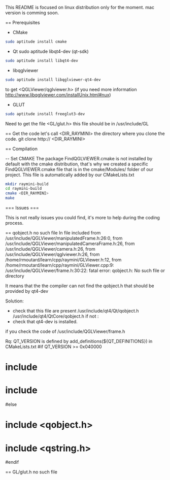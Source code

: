 This README is focused on linux distribution only for the moment.
mac version is comming soon.

== Prerequisites

  - CMake
  ```bash
  sudo aptitude install cmake
  ```

  - Qt
  sudo aptitude libqt4-dev (qt-sdk)
  ```bash
  sudo aptitude install libqt4-dev
  ```

   - libqglviewer
   ```bash
   sudo aptitude install libqglviewer-qt4-dev
   ```
   to get <QGLViewer/qglviewer.h>
   (if you need more information http://www.libqglviewer.com/installUnix.html#nux)

  - GLUT
  ```bash
  sudo aptitude install freeglut3-dev
  ```
  Need to get the file <GL/glut.h>
  this file should be in /usr/include/GL

== Get the code
  let's call <DIR_RAYMINI> the directory where you clone the code.
  git clone http:// <DIR_RAYMINI>

== Compilation

-- Set CMAKE
The package FindQGLVIEWER.cmake is not installed by default with the cmake
distribution, that's why we created a specific FindQGLVIEWER.cmake file that is
in the cmake/Modules/ folder of our project. This file is automatically added
by our CMakeLists.txt

  ```bash
  mkdir raymini-build
  cd raymini-build
  cmake <DIR_RAYMINI>
  make
  ```

=== Issues ===

This is not really issues you could find, it's more to help during the coding
process.

== qobject.h no such file
In file included from /usr/include/QGLViewer/manipulatedFrame.h:26:0,
                 from /usr/include/QGLViewer/manipulatedCameraFrame.h:26,
                 from /usr/include/QGLViewer/camera.h:26,
                 from /usr/include/QGLViewer/qglviewer.h:26,
                 from /home/rmoutard/learn/cpp/raymini/GLViewer.h:12,
                 from /home/rmoutard/learn/cpp/raymini/GLViewer.cpp:9:
/usr/include/QGLViewer/frame.h:30:22: fatal error: qobject.h: No such file or directory

It means that the the compiler can not find the qobject.h that should be
provided by qt4-dev

Solution:
 - check that this file are present
 /usr/include/qt4/Qt/qobject.h
 /usr/include/qt4/QtCore/qobject.h
 if not :
 - check that qt4-dev is installed.

if you check the code of
  /usr/include/QGLViewer/frame.h

Rq: QT_VERSION is defined by add_definitions(${QT_DEFINITIONS}) in CMakeLists.txt
#if QT_VERSION >= 0x040000
  # include <QObject>
  # include <QString>
#else
 # include <qobject.h>
 # include <qstring.h>
#endif

== GL/glut.h no such file
